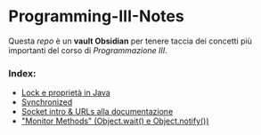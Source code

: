 # Programming-III-Notes

Questa *repo* è un **vault Obsidian** per tenere taccia dei concetti più importanti del corso di *Programmazione III*.

### Index:
- [Lock e proprietà in Java](Lock.md)
- [Synchronized](Synchronized.md)
- [Socket intro & URLs alla documentazione](<Socket Java.md>)
- ["Monitor Methods" (Object.wait() e Object.notify())](<Wait e Notify>)